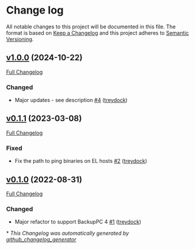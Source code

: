 # Change log

All notable changes to this project will be documented in this file. The format is based on [Keep a Changelog](http://keepachangelog.com/en/1.0.0/) and this project adheres to [Semantic Versioning](http://semver.org).

## [v1.0.0](https://github.com/treydock/puppet-backuppc/tree/v1.0.0) (2024-10-22)

[Full Changelog](https://github.com/treydock/puppet-backuppc/compare/v0.1.1...v1.0.0)

### Changed

- Major updates - see description [\#4](https://github.com/treydock/puppet-backuppc/pull/4) ([treydock](https://github.com/treydock))

## [v0.1.1](https://github.com/treydock/puppet-backuppc/tree/v0.1.1) (2023-03-08)

[Full Changelog](https://github.com/treydock/puppet-backuppc/compare/v0.1.0...v0.1.1)

### Fixed

- Fix the path to ping binaries on EL hosts [\#2](https://github.com/treydock/puppet-backuppc/pull/2) ([treydock](https://github.com/treydock))

## [v0.1.0](https://github.com/treydock/puppet-backuppc/tree/v0.1.0) (2022-08-31)

[Full Changelog](https://github.com/treydock/puppet-backuppc/compare/f5bf763b1d2263009c520eb6faf5d0afbbb40e98...v0.1.0)

### Changed

- Major refactor to support BackupPC 4 [\#1](https://github.com/treydock/puppet-backuppc/pull/1) ([treydock](https://github.com/treydock))



\* *This Changelog was automatically generated by [github_changelog_generator](https://github.com/github-changelog-generator/github-changelog-generator)*
